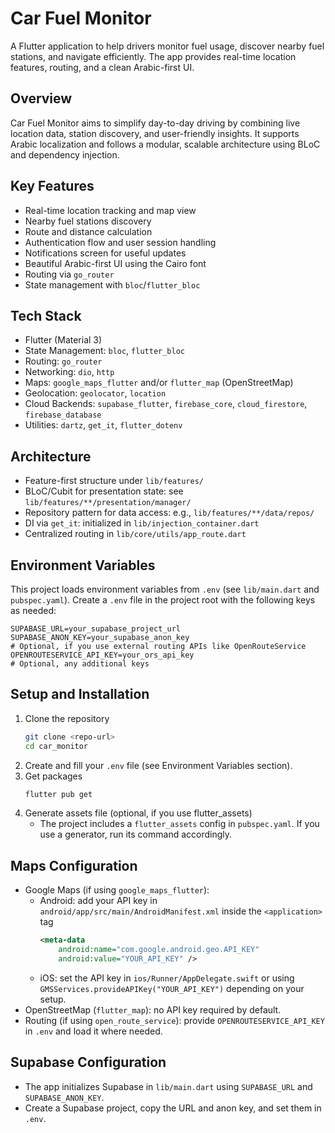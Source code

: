 # Car Fuel Monitor

A Flutter application to help drivers monitor fuel usage, discover nearby fuel stations, and navigate efficiently. The app provides real-time location features, routing, and a clean Arabic-first UI.

## Overview
Car Fuel Monitor aims to simplify day-to-day driving by combining live location data, station discovery, and user-friendly insights. It supports Arabic localization and follows a modular, scalable architecture using BLoC and dependency injection.

## Key Features
- Real-time location tracking and map view
- Nearby fuel stations discovery
- Route and distance calculation
- Authentication flow and user session handling
- Notifications screen for useful updates
- Beautiful Arabic-first UI using the Cairo font
- Routing via `go_router`
- State management with `bloc`/`flutter_bloc`

## Tech Stack
- Flutter (Material 3)
- State Management: `bloc`, `flutter_bloc`
- Routing: `go_router`
- Networking: `dio`, `http`
- Maps: `google_maps_flutter` and/or `flutter_map` (OpenStreetMap)
- Geolocation: `geolocator`, `location`
- Cloud Backends: `supabase_flutter`, `firebase_core`, `cloud_firestore`, `firebase_database`
- Utilities: `dartz`, `get_it`, `flutter_dotenv`

## Architecture
- Feature-first structure under `lib/features/`
- BLoC/Cubit for presentation state: see `lib/features/**/presentation/manager/`
- Repository pattern for data access: e.g., `lib/features/**/data/repos/`
- DI via `get_it`: initialized in `lib/injection_container.dart`
- Centralized routing in `lib/core/utils/app_route.dart`


## Environment Variables
This project loads environment variables from `.env` (see `lib/main.dart` and `pubspec.yaml`). Create a `.env` file in the project root with the following keys as needed:
```
SUPABASE_URL=your_supabase_project_url
SUPABASE_ANON_KEY=your_supabase_anon_key
# Optional, if you use external routing APIs like OpenRouteService
OPENROUTESERVICE_API_KEY=your_ors_api_key
# Optional, any additional keys
```

## Setup and Installation
1. Clone the repository
   ```bash
   git clone <repo-url>
   cd car_monitor
   ```
2. Create and fill your `.env` file (see Environment Variables section).
3. Get packages
   ```bash
   flutter pub get
   ```
4. Generate assets file (optional, if you use flutter_assets)
   - The project includes a `flutter_assets` config in `pubspec.yaml`. If you use a generator, run its command accordingly.

## Maps Configuration
- Google Maps (if using `google_maps_flutter`):
  - Android: add your API key in `android/app/src/main/AndroidManifest.xml` inside the `<application>` tag
    ```xml
    <meta-data
        android:name="com.google.android.geo.API_KEY"
        android:value="YOUR_API_KEY" />
    ```
  - iOS: set the API key in `ios/Runner/AppDelegate.swift` or using `GMSServices.provideAPIKey("YOUR_API_KEY")` depending on your setup.
- OpenStreetMap (`flutter_map`): no API key required by default.
- Routing (if using `open_route_service`): provide `OPENROUTESERVICE_API_KEY` in `.env` and load it where needed.

## Supabase Configuration
- The app initializes Supabase in `lib/main.dart` using `SUPABASE_URL` and `SUPABASE_ANON_KEY`.
- Create a Supabase project, copy the URL and anon key, and set them in `.env`.

